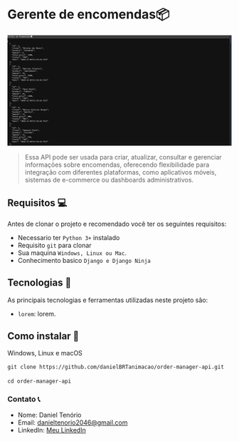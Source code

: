 # Gerente de encomendas📦

<img src="./app/static/img/img-project.png" alt="img-project" />

> Essa API pode ser usada para criar, atualizar, consultar e gerenciar informações sobre encomendas, oferecendo flexibilidade para integração com diferentes plataformas, como aplicativos móveis, sistemas de e-commerce ou dashboards administrativos.

## Requisitos 💻

Antes de clonar o projeto e recomendado você ter os seguintes requisitos:

-   Necessario ter `Python 3+` instalado
-   Requisito `git` para clonar
-   Sua maquina `Windows, Linux ou Mac`.
-   Conhecimento basico `Django e Django Ninja`

## Tecnologias 🚀

As principais tecnologias e ferramentas utilizadas neste projeto são:

-   `lorem`: lorem.

## Como instalar 🚀

Windows, Linux e macOS

```
git clone https://github.com/danielBRTanimacao/order-manager-api.git

cd order-manager-api
```

### Contato 📞

-   Nome: Daniel Tenório
-   Email: danieltenorio2046@gmail.com
-   LinkedIn: [Meu LinkedIn](https://www.linkedin.com/in/daniel-tenório-6471b0244/)
